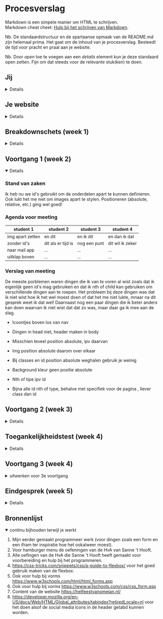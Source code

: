 # Procesverslag
Markdown is een simpele manier om HTML te schrijven.  
Markdown cheat cheet: [Hulp bij het schrijven van Markdown](https://github.com/adam-p/markdown-here/wiki/Markdown-Cheatsheet).

Nb. De standaardstructuur en de spartaanse opmaak van de README.md zijn helemaal prima. Het gaat om de inhoud van je procesverslag. Besteedt de tijd voor pracht en praal aan je website.

Nb. Door *open* toe te voegen aan een *details* element kun je deze standaard open zetten. Fijn om dat steeds voor de relevante stuk(ken) te doen.





## Jij

<details>

### Auteur:
Annick van der Wulp

#### Je startniveau:
Mijn startniveau is blauw.

#### Je focus:
Surface plane.
 
</details>





## Je website

<details>

### Je opdracht:
https://hetfeestvanomejan.nl/ en die van mij --> file:///Users/annickwlp/Documents/Hva/jaar%202/blok%202/FED/basiswebsite/index.html

#### Screenshot(s) van de eerste pagina (small screen): 
Home, zonder 'contact' en 'stuur ons een bericht'
<img src="images/omejan.png" width="75px" alt="Home page">

#### Screenshot(s) van de tweede pagina (small screen):
Aparte contact pagina
<img src="images/contact1.png" width="375px" alt="contact pagina">
<img src="images/contact2.png" width="375px" alt="bericht pagina">
 
</details>



## Breakdownschets (week 1)

<details>

### De hele pagina: 
<img src="images/breakdownschets1.png" width="375px" alt="breakdown van de hele pagina">

### Contact pagina: 
<img src="images/breakdownschets2.png" width="375px" alt="breakdown van een dynamisch deel">

</details>





## Voortgang 1 (week 2)

<details open>

### Stand van zaken
Ik heb nu we id's gebruikt om de onderdelen apart te kunnen definieren. Ook lukt het me niet om images apart te stylen. Positioneren (absolute, relative, etc.) ging wel goed! 


### Agenda voor meeting

| student 1      | student 2          | student 3    | student 4        |
| ---            | ---                | ---          | ---              |
|img apart zetten| en dit             | en ik dit    | en dan ik dat    |
| zonder id's    | dit als er tijd is | nog een punt | dit wil ik zeker |
| naar mail app  | ...                | ...          | ...              |
| uitklap boven  | ...                | ...          | ...              |

### Verslag van meeting
De meeste porblemen waren dingen die ik van te voren al wist zoals dat ik eigenlijk geen id's mag gebruiken en dat ik nth of child kan gebruiken om verschillende dingen aan te roepen. Het probleem bij deze dingen was dat ik niet wist hoe ik het wel moest doen of dat het me niet lukte, mnaar na dit gesprek weet ik dat wel! Daarnaast nog een paar dingen die ik beter anders kan doen waarvan ik niet wist dat dat zo was, maar daar ga ik mee aan de slag.

-  Icoontjes boven los van nav
-  Dingen in head niet, header maken in body
-  Misschien teveel position absolute, ipv daarvan 
-  Img position absolute daarom over elkaar

-  Bij classes en id position absolute weghalen gebruik je weinig
-  Background kleur geen positie absolute 
-  Nth of tipe ipv id 
-  Bijna alle id nth of type, behalve met specifiek voor de pagina , liever class dan id

</details>





## Voortgang 2 (week 3)

<details>

### Stand van zaken
Ik vond het lastig om alles van vorige week op t elossen maar het is me wel gelukt (met wat hulp). Ik denk dat ik wel goed op weg ben.


### Agenda voor meeting

| student 1             | student 2          | student 3    | student 4        |
| ---                   | ---                | ---          | ---              |
|tweede pagina aanroepen| en          | en ik dit    | en dan ik dat    |
| naar mail app         | dit als er tijd is | nog een punt | dit wil ik zeker |
|foto groot na klik     | ...                | ...          | ...              |
|fotos afwisselen       |
|ruimte p summary       |

### Verslag van meeting
Voor mij is het duidelijk hoe ik mijn problemen kan oplossen en waar ik nu aan kan gaan werken. Nu ik weer wat beter weet hoe ik moet coderen en mijn kennis naar boven heb gehaald en heb bijgeleerd vind ik het echt veel leuker dan aan het begin!

- Klik en groter de foto aan het einde doen, niet voor voldoende
- Fotos naast elkaar -> Div met flex box ok overflow x scroll
- Mail link ook einde -> https:// is voor website, link naar mail is a href mailto:e-mailadres 
- Lees meer overlapping -> ipv top een margin boven en onder 1 em
- Sections andere pagina class gebruiken als het niet anders kan, op de body een class zetten
- JavaScript hamburger menu is goed

</details>





## Toegankelijkheidstest (week 4)

<details>

### Bevindingen
Lijst met je bevindingen die in de test naar voren kwamen:

Screen reader:
- In footer leest hij titel contact en heb je een vraag… niet voor , stuur ons een bericht wel
- In footer hele info sectie leest hij niet voor
- Hij leest bij HomePage automatisch het hamburger menu voor zonder dat die is geopend
- HomePage leest p tekst niet voor en titels ook niet
- Headings zijn logisch

Andere beperkingen:
- Voor spasmes/Parkinson is het goed, form en button nog groter maken maar die had ik nog niet opgemaakt 
- Diabetes is gewoon helemaal prima 
- Klein rondje zicht ook prima
- P tekst is niet leesbaar met blur
- Concentratie ook prima
- Met 2 vingers aan elkaar ook prima


#### Screenreader
- In footer leest hij titel contact en heb je een vraag… niet voor , stuur ons een bericht wel
- In footer hele info sectie leest hij niet voor
- Hij leest bij HomePage automatisch het hamburger menu voor zonder dat die is geopend
- HomePage leest p tekst niet voor en titels ook niet
- Headings zijn logisch

Dat het hamburger menu automatisch wordt voorgelezen is denk ik niet zo erg, deze is ook niet lang. Ik moet voor de rest nog even een keer testen om beter erachter te komen of het echt niet werkt of dat ik er niet mee om kon gaan, het is namelijk een beetje random wat wel en niet werkt.


#### Spasmes/Parkinson
Dit ging eigenlijk wel prima. Het enige probleem was met het formulier dat nog wat klein was, maar dit had ik nog niet opgemaakt.

Dit heb ik opgelost door het formulier op te maken en de vakjes en button groter te maken.

Eerst: <img src="images/spasmesslecht.jpg" width="375px" alt="spasmes waarbij de form slecht was">

Nu: <img src="images/spasmesgoed.png" width="375px" alt="spasmes waarbij de form beter is">


#### Overig zicht
- Diabetes is gewoon helemaal prima .
- Zicht bij het niet kunnen zien van het rondje in het midden van je oog is ook prima.
- P tekst is niet leesbaar met blur.

Ik zou de font size van de p tekstjes groter moeten maken.

Eerst: <img src="images/peerst.png" width="375px" alt="spasmes waarbij de form slecht was">

Nu: 

#### Motoriek
Een persoon die 2 vingers aan elkaar heeft kan de website eigenlijk ook prima gebruiken.

<img src="images/motoriek.jpg" width="375px" alt="persoon waarvan 2 vingers aan elkaar zitten bestuurd mijn website.">

#### Concentratie
En ook als een gebruiker weinig concentratie heeft is de website goed te bedienen! Ik heb hier helaas geen beelden van.


</details>





## Voortgang 3 (week 4)

<details>
<summary>uitwerken voor 3e voortgang</summary>

### Stand van zaken
hier dit ging goed & dit was lastig (neem ook screenshots op van delen van je website en code)


### Agenda voor meeting
samen met je groepje opstellen

| student 1                                                                               | student 2          | student 3    | student 4        |
| ---                                                                                     | ---                | ---          | ---              |
|border input invalid lukt niet                                                           | en dit             | en ik dit    | en dan ik dat    |
|.focus lukt niet| dit als er tijd is                                                     | nog een punt | dit wil ik zeker |
|class of id (voor de zekerheid)                                                          | ...                | ...          | ...              |
|Hoe font stack doen met een font van dafont en Google fonts| ...                         | ...          | ...              |
|Footer onderste img lukt me niet te verplaatsen na te linken aan social media            | ...                | ...          | ...              |
|Zijn de states bijv hover en visited (privacy issues) relevant voor alleen mobiele versie| ...                | ...          | ...              |

### Verslag van meeting

- States alleen hover focus an active doen
- iPhone se formaat doen
- Logos onderaan in footer, moet in ul dan immer flexbox flex direction row 
- Font stack: 1 font face per ding, alleen naam is goed geen aanhalingshaakjes. ../assests/whoody/whoodyttf, voor poppins bij links op Google fonts in de head zetten in html in css fontfamily:poppins hoeft niet font face

</details>





## Eindgesprek (week 5)

<details>

### Stand van zaken
Wat ik lastig vond was het scherm goed krijgen op alle mobiele formaten. Eerst ahd ik hier een rand, dan weer daardoor, etc. Dat is met uiteindelijk wel gelukt om goed te doen. 
Wat me niet is gelukt is het juist neerzetten van de image van de header. Nu staat het in de html als image en heb ik het gestyled als achtergrond, maar nu is het content (door hoe ik het in html heb gezet) terwijl het geen content zou moeten zijn. Ik heb geprobeerd dit nog goed te doen maar door tijdsgebrek is dit me helaas niet gelukt, ik was wel een eind gekomen.
Ook wilde ik nog lasers erin doen en hier had ik al helemaal een checkbox en alles wat daarbij hoort voor gemaakt, maar ook voor dit had ik niet genoeg tijd om het af te maken.

Wat wel goed ging is het leren van veel nieuwe dingen en bepaalde dingen weer omhoog halen zoals forms en iframes. Het neerzetten en stylen van deze 2 dingen ging heel goed. 
Wat verder nog goed ging is de stylen overall. Technisch gezien is het zeker niet allemaal perfect, maar als je kijkt naar hoe het eruit ziet is dat niet perse te merken. Dat is vooral wat goed is gegaan. Om de styling beter te maken moet ik in css margin: 0 auto doen, maar dit had ik dan eerder moeten weten en uitvoeren.

### Screenshot(s)

homepage:
<img src="images/home1.png" width="375px" alt="homepage">

met uitgeklapte tekst:
<img src="images/home2.png" width="375px" alt="homepage met uitgeklapte tekst">

contact pagina:
<img src="images/contact1.1.png" width="375px" alt="contact pagina">

met uitgeklapte tekst:
<img src="images/contact2.2.png" width="375px" alt="contactpagina met error state">

</details>





## Bronnenlijst

<details open>
<summary>continu bijhouden terwijl je werkt</summary>

1. Mijn eerder gemaakt programmeer werk (voor dingen zoals een form en een ifram ter inspiratie hoe het ookalweer moest).
2. Voor hamburger menu de oefeningen van de HvA van Sanne 't Hooft.
3. Alle oefingen van de HvA die Sanne 't Hooft heeft gemaakt voor voorbereiding en hulp bij het programmeren.
4. https://css-tricks.com/snippets/css/a-guide-to-flexbox/ voor het goed gebruik maken van de flexbox.
5. Ook voor hulp bij vorms https://www.w3schools.com/html/html_forms.asp
6. Ook voor hulp bij vorms https://www.w3schools.com/css/css_form.asp
7. Content van de website https://hetfeestvanomejan.nl/
8. https://developer.mozilla.org/en-US/docs/Web/HTML/Global_attributes/tabindex?retiredLocale=nl voor het doen alsof de social media icons in de header getabd kunnen worden.

</details>